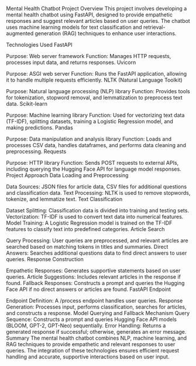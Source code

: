 Mental Health Chatbot Project
Overview
This project involves developing a mental health chatbot using FastAPI, designed to provide empathetic responses and suggest relevant articles based on user queries. The chatbot uses machine learning models for text classification and retrieval-augmented generation (RAG) techniques to enhance user interactions.

Technologies Used
FastAPI

Purpose: Web server framework
Function: Manages HTTP requests, processes input data, and returns responses.
Uvicorn

Purpose: ASGI web server
Function: Runs the FastAPI application, allowing it to handle multiple requests efficiently.
NLTK (Natural Language Toolkit)

Purpose: Natural language processing (NLP) library
Function: Provides tools for tokenization, stopword removal, and lemmatization to preprocess text data.
Scikit-learn

Purpose: Machine learning library
Function: Used for vectorizing text data (TF-IDF), splitting datasets, training a Logistic Regression model, and making predictions.
Pandas

Purpose: Data manipulation and analysis library
Function: Loads and processes CSV data, handles dataframes, and performs data cleaning and preprocessing.
Requests

Purpose: HTTP library
Function: Sends POST requests to external APIs, including querying the Hugging Face API for language model responses.
Project Approach
Data Loading and Preprocessing

Data Sources: JSON files for article data, CSV files for additional questions and classification data.
Text Processing: NLTK is used to remove stopwords, tokenize, and lemmatize text.
Text Classification

Dataset Splitting: Classification data is divided into training and testing sets.
Vectorization: TF-IDF is used to convert text data into numerical features.
Model Training: A Logistic Regression model is trained on the TF-IDF features to classify text into predefined categories.
Article Search

Query Processing: User queries are preprocessed, and relevant articles are searched based on matching tokens in titles and summaries.
Direct Answers: Searches additional questions data to find direct answers to user queries.
Response Construction

Empathetic Responses: Generates supportive statements based on user queries.
Article Suggestions: Includes relevant articles in the response if found.
Fallback Responses: Constructs a prompt and queries the Hugging Face API if no direct answers or articles are found.
FastAPI Endpoint

Endpoint Definition: A /process endpoint handles user queries.
Response Generation: Processes input, performs classification, searches for articles, and constructs a response.
Model Querying and Fallback Mechanism
Query Sequence: Constructs a prompt and queries Hugging Face API models (BLOOM, GPT-2, GPT-Neo) sequentially.
Error Handling: Returns a generated response if successful; otherwise, generates an error message.
Summary
The mental health chatbot combines NLP, machine learning, and RAG techniques to provide empathetic and relevant responses to user queries. The integration of these technologies ensures efficient request handling and accurate, supportive interactions based on user input.
